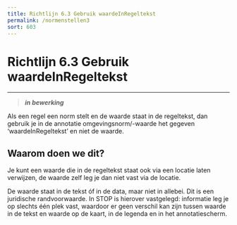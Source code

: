 ```yaml
---
title: Richtlijn 6.3 Gebruik waardeInRegeltekst 
permalink: /normenstellen3
sort: 603
---
```


# Richtlijn 6.3 Gebruik waardeInRegeltekst 
----------------

> _**in bewerking**_

Als een regel een norm stelt en de waarde staat in de regeltekst, dan gebruik je in de annotatie omgevingsnorm/-waarde het gegeven ‘waardeInRegeltekst’ en niet de waarde. 

## Waarom doen we dit?

Je kunt een waarde die in de regeltekst staat ook via een locatie laten verwijzen, de waarde zelf leg je dan niet vast via de locatie. 

De waarde staat in de tekst óf in de data, maar niet in allebei. Dit is een juridische randvoorwaarde. In STOP is hierover vastgelegd: informatie leg je op slechts één plek vast, waardoor er geen verschil kan zijn tussen waarde in de tekst en waarde op de kaart, in de legenda en in het annotatiescherm.
